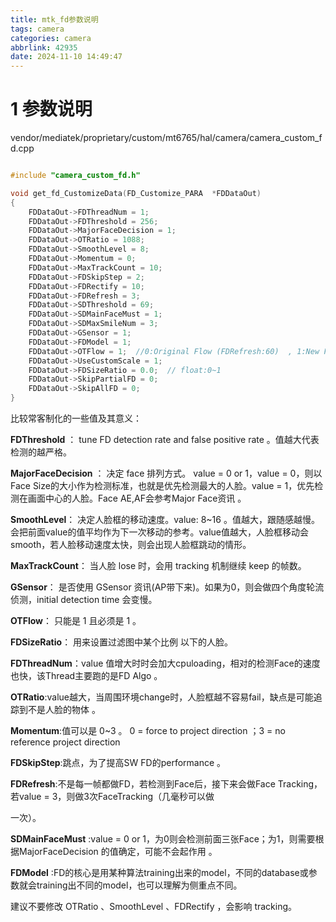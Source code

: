 ```yaml
---
title: mtk_fd参数说明
tags: camera
categories: camera
abbrlink: 42935
date: 2024-11-10 14:49:47
---
```

# 1 参数说明 
vendor/mediatek/proprietary/custom/mt6765/hal/camera/camera_custom_fd.cpp
```cpp

#include "camera_custom_fd.h"

void get_fd_CustomizeData(FD_Customize_PARA  *FDDataOut)
{
    FDDataOut->FDThreadNum = 1;
    FDDataOut->FDThreshold = 256;
    FDDataOut->MajorFaceDecision = 1;
    FDDataOut->OTRatio = 1088;
    FDDataOut->SmoothLevel = 8;
    FDDataOut->Momentum = 0;
    FDDataOut->MaxTrackCount = 10;
    FDDataOut->FDSkipStep = 2;
    FDDataOut->FDRectify = 10;
    FDDataOut->FDRefresh = 3;
    FDDataOut->SDThreshold = 69;
    FDDataOut->SDMainFaceMust = 1;
    FDDataOut->SDMaxSmileNum = 3;
    FDDataOut->GSensor = 1;
    FDDataOut->FDModel = 1;
    FDDataOut->OTFlow = 1;  //0:Original Flow (FDRefresh:60)  , 1:New Flow (FDRefresh:3)
    FDDataOut->UseCustomScale = 1;
    FDDataOut->FDSizeRatio = 0.0;  // float:0~1
    FDDataOut->SkipPartialFD = 0;
    FDDataOut->SkipAllFD = 0;
}
```
比较常客制化的一些值及其意义：

**FDThreshold** ： tune FD detection rate and false positive rate 。值越大代表检测的越严格。

**MajorFaceDecision** ： 决定 face 排列方式。 value = 0 or 1，value = 0，则以Face Size的大小作为检测标准，也就是优先检测最大的人脸。value = 1，优先检测在画面中心的人脸。Face AE,AF会参考Major Face资讯 。

**SmoothLevel**：  决定人脸框的移动速度。value: 8~16 。值越大，跟随感越慢。 会把前面value的值平均作为下一次移动的参考。value值越大，人脸框移动会smooth，若人脸移动速度太快，则会出现人脸框跳动的情形。

**MaxTrackCount**： 当人脸 lose 时，会用 tracking 机制继续 keep 的帧数。 

**GSensor**： 是否使用 GSensor 资讯(AP带下来)。如果为0，则会做四个角度轮流侦测，initial detection time 会变慢。

**OTFlow**： 只能是 1 且必须是 1 。

**FDSizeRatio**： 用来设置过滤图中某个比例 以下的人脸。

**FDThreadNum**：value 值增大时时会加大cpuloading，相对的检测Face的速度也快，该Thread主要跑的是FD Algo 。

**OTRatio**:value越大，当周围环境change时，人脸框越不容易fail，缺点是可能追踪到不是人脸的物体 。

**Momentum**:值可以是 0~3 。 0 = force to project direction ；3 = no reference project direction

**FDSkipStep**:跳点，为了提高SW FD的performance 。

**FDRefresh**:不是每一帧都做FD，若检测到Face后，接下来会做Face Tracking，若value = 3，则做3次FaceTracking（几毫秒可以做

一次）。

**SDMainFaceMust** :value = 0 or 1，为0则会检测前面三张Face；为1，则需要根据MajorFaceDecision 的值确定，可能不会起作用 。

**FDModel** :FD的核心是用某种算法training出来的model，不同的database或参数就会training出不同的model，也可以理解为侧重点不同。 

建议不要修改 OTRatio 、SmoothLevel 、FDRectify ，会影响 tracking。